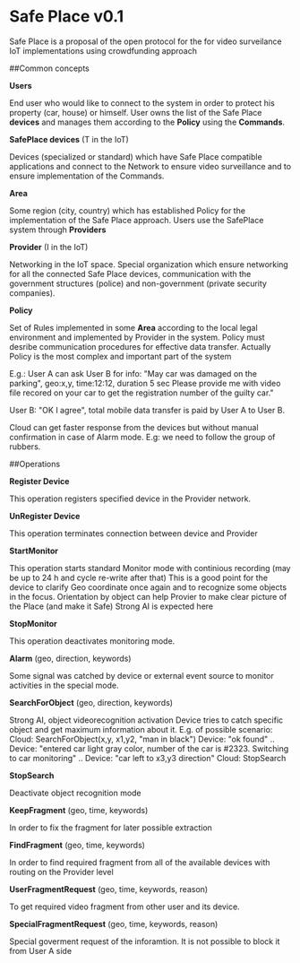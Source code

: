 # Safe Place v0.1 

Safe Place is a proposal of the open protocol for the for video surveilance IoT implementations using crowdfunding approach

##Common concepts

**Users**

End user who would like to connect to the system in order to protect his property (car, house) or himself. User owns the list of the Safe Place **devices** and manages them according to the **Policy** using the **Commands**.

**SafePlace devices** (T in the IoT)

Devices (specialized or standard) which have Safe Place compatible applications and connect to the Network to ensure video surveillance and to ensure implementation of the Commands.

**Area**

Some region (city, country) which has established Policy for the implementation of the Safe Place approach. Users use the SafePlace system through **Providers**

**Provider** (I in the IoT)

Networking in the IoT space. Special organization which ensure networking for all the connected Safe Place devices, communication with the government structures (police) and non-government (private security companies).

**Policy**

Set of Rules implemented in some **Area** according to the local legal environment and implemented by Provider in the system.
Policy must desribe communication procedures for effective data transfer. Actually Policy is the most complex and
important part of the system

E.g.: User A can ask User B for info: "May car was damaged on the parking", geo:x,y, time:12:12, duration 5 sec
Please provide me with video file recored on your car to get the registration number of the guilty car."

User B: "OK I agree", total mobile data transfer is paid by User A to User B.

Cloud can get faster response from the devices but without manual confirmation in case of Alarm mode.
E.g: we need to follow the group of rubbers.

##Operations

**Register Device**

This operation registers specified device in the Provider network.

**UnRegister Device**

This operation terminates connection between device and Provider

**StartMonitor**

This operation starts standard Monitor mode with continious recording (may be up to 24 h and cycle re-write after that)
This is a good point for the device to clarify Geo coordinate once again and to recognize some objects in the focus.
Orientation by object can help Provier to make clear picture of the Place (and make it Safe)
Strong AI is expected here

**StopMonitor**

This operation deactivates monitoring mode.

**Alarm** (geo, direction, keywords)

Some signal was catched by device or external event source to monitor activities in the special mode.


**SearchForObject** (geo, direction, keywords)

Strong AI, object videorecognition activation
Device tries to catch specific object and get maximum information about  it.
E.g. of possible scenario:
Cloud: SearchForObject(x,y, x1,y2, "man in black")
Device: "ok found"
..
Device: "entered car light gray color, number of the car is #2323. Switching to car monitoring"
..
Device: "car left to x3,y3 direction"
Cloud: StopSearch

**StopSearch**

Deactivate object recognition mode

**KeepFragment** (geo, time, keywords)

In order to fix the fragment for later possible extraction

**FindFragment** (geo, time, keywords)

In order to find required fragment from all of the available devices with routing on the Provider level

**UserFragmentRequest** (geo, time, keywords, reason)

To get required video fragment from other user and its device.

**SpecialFragmentRequest** (geo, time, keywords, reason)

Special goverment request of the inforamtion. 
It is not possible to block it from User A side






